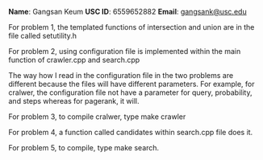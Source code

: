 **Name**: Gangsan Keum
**USC ID**: 6559652882
**Email**: gangsank@usc.edu

For problem 1, the templated functions of intersection and union 
are in the file called setutility.h

For problem 2, using configuration file is implemented within the
main function of crawler.cpp and search.cpp

The way how I read in the configuration file in the two problems
are different because the files will have different parameters.
For example, for cralwer, the configuration file not have a parameter
for query, probability, and steps whereas for pagerank, it will.

For problem 3, to compile cralwer, type make crawler

For problem 4, a function called candidates within search.cpp file does it.

For problem 5, to compile, type make search.

